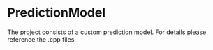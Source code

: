 # PredictionModel

The project consists of a custom prediction model. For details please reference the .cpp files.



